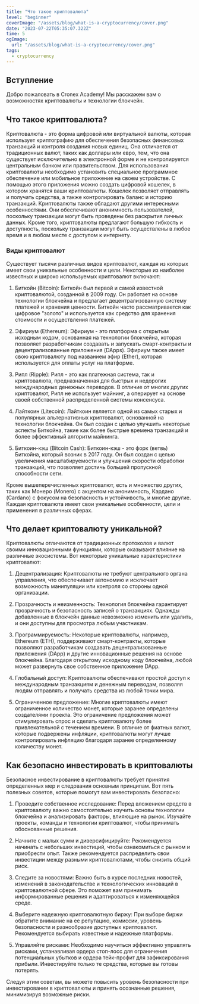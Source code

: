 ```yaml
---
title: "Что такое криптовалюта"
level: "beginner"
coverImage: "/assets/blog/what-is-a-cryptocurrency/cover.png"
date: "2023-07-22T05:35:07.322Z"
time: 5
ogImage:
  url: "/assets/blog/what-is-a-cryptocurrency/cover.png"
tags:
  - cryptocurrency
---
```


## Вступление

Добро пожаловать в Cronex Academy! Мы расскажем вам о возможностях криптовалюты и технологии блокчейн.

## Что такое криптовалюта?
Криптовалюта - это форма цифровой или виртуальной валюты, которая использует криптографию для обеспечения безопасных финансовых транзакций и контроля создания новых единиц. Она отличается от традиционных валют, таких как доллары или евро, тем, что она существует исключительно в электронной форме и не контролируется центральным банком или правительством.
Для использования криптовалюты необходимо установить специальное программное обеспечение или мобильное приложение на своем устройстве. С помощью этого приложения можно создать цифровой кошелек, в котором хранятся ваши криптовалюты. Кошелек позволяет отправлять и получать средства, а также контролировать баланс и историю транзакций.
Криптовалюты также обладают другими интересными особенностями. Они обеспечивают анонимность пользователей, поскольку транзакции могут быть проведены без раскрытия личных данных. Кроме того, криптовалюты предлагают большую гибкость и доступность, поскольку транзакции могут быть осуществлены в любое время и в любом месте с доступом к интернету.

<!-- banner_place -->

### Виды криптовалют
Существует тысячи различных видов криптовалют, каждая из которых имеет свои уникальные особенности и цели. Некоторые из наиболее известных и широко используемых криптовалют включают:

1.  Биткойн (Bitcoin): Биткойн был первой и самой известной криптовалютой, созданной в 2009 году. Он работает на основе технологии блокчейна и предлагает децентрализованную систему платежей и хранения ценности. Биткойн часто рассматривается как цифровое "золото" и используется как средство для хранения стоимости и осуществления платежей.
2.  Эфириум (Ethereum): Эфириум - это платформа с открытым исходным кодом, основанная на технологии блокчейна, которая позволяет разработчикам создавать и запускать смарт-контракты и децентрализованные приложения (DApps). Эфириум также имеет свою криптовалюту под названием эфир (Ether), которая используется для оплаты услуг на платформе.
    
4.  Рипл (Ripple): Рипл - это как платежная система, так и криптовалюта, предназначенная для быстрых и недорогих международных денежных переводов. В отличие от многих других криптовалют, Рипл не использует майнинг, а оперирует на основе своей собственной распределенной системы консенсуса.
    
5.  Лайткоин (Litecoin): Лайткоин является одной из самых старых и популярных альтернативных криптовалют, основанной на технологии блокчейна. Он был создан с целью улучшить некоторые аспекты Биткойна, такие как более быстрые времена транзакций и более эффективный алгоритм майнинга.
    
6.  Биткоин-кэш (Bitcoin Cash): Биткоин-кэш - это форк (ветвь) Биткойна, который возник в 2017 году. Он был создан с целью увеличения масштабируемости и улучшения скорости обработки транзакций, что позволяет достичь большей пропускной способности сети.
    
Кроме вышеперечисленных криптовалют, есть и множество других, таких как Монеро (Monero) с акцентом на анонимность, Кардано (Cardano) с фокусом на безопасность и устойчивость, и многие другие. Каждая криптовалюта имеет свои уникальные особенности, цели и применения в различных сферах.

## Что делает криптовалюту уникальной?

Криптовалюты отличаются от традиционных протоколов и валют своими инновационными функциями, которые оказывают влияние на различные экосистемы. Вот некоторые уникальные характеристики криптовалют:

1.  Децентрализация: Криптовалюты не требуют центрального органа управления, что обеспечивает автономию и исключает возможность манипуляции или контроля со стороны одной организации.
    
2.  Прозрачность и неизменность: Технология блокчейна гарантирует прозрачность и безопасность записей о транзакциях. Однажды добавленные в блокчейн данные невозможно изменить или удалить, и они доступны для просмотра любым участникам.
    
3.  Программируемость: Некоторые криптовалюты, например, Ethereum (ETH), поддерживают смарт-контракты, которые позволяют разработчикам создавать децентрализованные приложения (DApp) и другие инновационные решения на основе блокчейна. Благодаря открытому исходному коду блокчейна, любой может развернуть свое собственное приложение DApp.
    
4.  Глобальный доступ: Криптовалюты обеспечивают простой доступ к международным транзакциям и денежным переводам, позволяя людям отправлять и получать средства из любой точки мира.
    
5.  Ограниченное предложение: Многие криптовалюты имеют ограниченное количество монет, которые заранее определены создателями проекта. Это ограничение предложения может стимулировать спрос и сделать криптовалюту более привлекательной с течением времени. В отличие от фиатных валют, которые подвержены инфляции, криптовалюты могут лучше контролировать инфляцию благодаря заранее определенному количеству монет.

## Как безопасно инвестировать в криптовалюты

Безопасное инвестирование в криптовалюты требует принятия определенных мер и следования основным принципам. Вот пять полезных советов, которые помогут вам инвестировать безопасно:

1.  Проведите собственное исследование: Перед вложением средств в криптовалюту важно самостоятельно изучить основы технологии блокчейна и анализировать факторы, влияющие на рынок. Изучайте проекты, команды и технологии криптовалют, чтобы принимать обоснованные решения.
    
2.  Начните с малых сумм и диверсифицируйте: Рекомендуется начинать с небольших инвестиций, чтобы ознакомиться с рынком и приобрести опыт. Также рекомендуется распределить свои инвестиции между разными криптовалютами, чтобы снизить общий риск.
    
3.  Следите за новостями: Важно быть в курсе последних новостей, изменений в законодательстве и технологических инноваций в криптовалютной сфере. Это поможет вам принимать информированные решения и адаптироваться к изменяющейся среде.
    
4.  Выберите надежную криптовалютную биржу: При выборе биржи обратите внимание на ее репутацию, комиссии, уровень безопасности и разнообразие доступных криптовалют. Рекомендуется выбирать известные и надежные платформы.
    
5.  Управляйте рисками: Необходимо научиться эффективно управлять рисками, устанавливая ордера стоп-лосс для ограничения потенциальных убытков и ордера тейк-профит для зафиксирования прибыли. Инвестируйте только те средства, которые вы готовы потерять.
    
Следуя этим советам, вы можете повысить уровень безопасности при инвестировании в криптовалюты и принять осознанные решения, минимизируя возможные риски.

